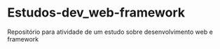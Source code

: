 # Estudos-dev_web-framework
Repositório para atividade de um estudo sobre desenvolvimento web e framework
